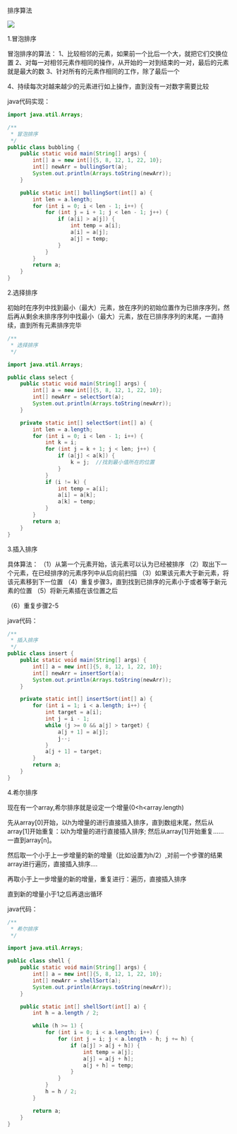 排序算法

![](http://ww1.sinaimg.cn/large/005WjvZYly1g1ppxeoz4wj30s20bf3z4.jpg)

1.冒泡排序

冒泡排序的算法： 
1、比较相邻的元素，如果前一个比后一个大，就把它们交换位置 
2、对每一对相邻元素作相同的操作，从开始的一对到结束的一对，最后的元素就是最大的数 
3、针对所有的元素作相同的工作，除了最后一个

4、持续每次对越来越少的元素进行如上操作，直到没有一对数字需要比较  

java代码实现：

```java
import java.util.Arrays;

/**
 * 冒泡排序
 */
public class bubbling {
    public static void main(String[] args) {
        int[] a = new int[]{5, 8, 12, 1, 22, 10};
        int[] newArr = bullingSort(a);
        System.out.println(Arrays.toString(newArr));
    }

    public static int[] bullingSort(int[] a) {
        int len = a.length;
        for (int i = 0; i < len - 1; i++) {
            for (int j = i + 1; j < len - 1; j++) {
                if (a[i] > a[j]) {
                    int temp = a[i];
                    a[i] = a[j];
                    a[j] = temp;
                }
            }
        }
        return a;
    }
}
```

2.选择排序

初始时在序列中找到最小（最大）元素，放在序列的初始位置作为已排序序列，然后再从剩余未排序序列中找最小（最大）元素，放在已排序序列的末尾，一直持续，直到所有元素排序完毕 

```java
/**
 * 选择排序
 */

import java.util.Arrays;

public class select {
    public static void main(String[] args) {
        int[] a = new int[]{5, 8, 12, 1, 22, 10};
        int[] newArr = selectSort(a);
        System.out.println(Arrays.toString(newArr));
    }

    private static int[] selectSort(int[] a) {
        int len = a.length;
        for (int i = 0; i < len - 1; i++) {
            int k = i;
            for (int j = k + 1; j < len; j++) {
                if (a[j] < a[k]) {
                    k = j;  //找到最小值所在的位置
                }
            }
            if (i != k) {
                int temp = a[i];
                a[i] = a[k];
                a[k] = temp;
            }
        }
        return a;
    }
}
```

3.插入排序

具体算法： 
（1）从第一个元素开始，该元素可以认为已经被排序 
（2）取出下一个元素，在已经排序的元素序列中从后向前扫描 
（3）如果该元素大于新元素，将该元素移到下一位置 
（4）重复步骤3，直到找到已排序的元素小于或者等于新元素的位置 
（5）将新元素插在该位置之后 

（6）重复步骤2-5

java代码：

```java
/**
 * 插入排序
 */
public class insert {
    public static void main(String[] args) {
        int[] a = new int[]{5, 8, 12, 1, 22, 10};
        int[] newArr = insertSort(a);
        System.out.println(Arrays.toString(newArr));
    }

    private static int[] insertSort(int[] a) {
        for (int i = 1; i < a.length; i++) {
            int target = a[i];
            int j = i - 1;
            while (j >= 0 && a[j] > target) {
                a[j + 1] = a[j];
                j--;
            }
            a[j + 1] = target;
        }
        return a;
    }
}
```

4.希尔排序

现在有一个array,希尔排序就是设定一个增量(0<h<array.length)

先从array[0]开始，以h为增量的进行直接插入排序，直到数组末尾，然后从array[1]开始重复：以h为增量的进行直接插入排序; 然后从array[1]开始重复......一直到array[n]。

然后取一个小于上一步增量的新的增量（比如设置为h/2）,对前一个步骤的结果array进行遍历，直接插入排序....

再取小于上一步增量的新的增量，重复进行：遍历，直接插入排序

直到新的增量小于1之后再退出循环

java代码：

```java
/**
 * 希尔排序
 */

import java.util.Arrays;

public class shell {
    public static void main(String[] args) {
        int[] a = new int[]{5, 8, 12, 1, 22, 10};
        int[] newArr = shellSort(a);
        System.out.println(Arrays.toString(newArr));
    }

    public static int[] shellSort(int[] a) {
        int h = a.length / 2;

        while (h >= 1) {
            for (int i = 0; i < a.length; i++) {
                for (int j = i; j < a.length - h; j += h) {
                    if (a[j] > a[j + h]) {
                        int temp = a[j];
                        a[j] = a[j + h];
                        a[j + h] = temp;
                    }
                }
            }
            h = h / 2;
        }

        return a;
    }
}

```